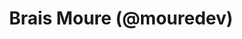 ---
title: Brais Moure (@mouredev)
image: images/team/mouredev.png
description: Brais Moure es un ingeniero de software especializado en desarrollo móvil y multiplataforma. Comparte contenido sobre programación en Swift, Kotlin y Flutter, ayudando a la comunidad a aprender sobre el mundo del desarrollo de aplicaciones.
alt: Imagen de Mouredev
---